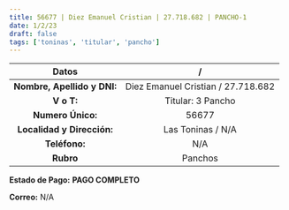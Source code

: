 ```yaml
---
title: 56677 | Diez Emanuel Cristian | 27.718.682 | PANCHO-1
date: 1/2/23
draft: false
tags: ['toninas', 'titular', 'pancho']
---
```


|          **Datos**          |                  /                 |
|:---------------------------:|:----------------------------------:|
| **Nombre, Apellido y DNI:** | Diez Emanuel Cristian / 27.718.682 |
|          **V o T:**         |              Titular: 3 Pancho              |
|      **Numero Único:**      |                56677               |
|  **Localidad y Dirección:** |        Las Toninas / N/A        |
|        **Teléfono:**        |                 N/A                |
|          **Rubro**          |               Panchos              |

**Estado de Pago:** **PAGO COMPLETO**

**Correo:** N/A
